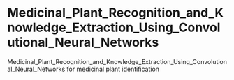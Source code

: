 # Medicinal_Plant_Recognition_and_Knowledge_Extraction_Using_Convolutional_Neural_Networks
Medicinal_Plant_Recognition_and_Knowledge_Extraction_Using_Convolutional_Neural_Networks  for medicinal plant identification
